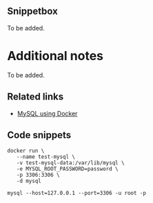 Snippetbox
-----------------------------
To be added.

# Additional notes
To be added.

## Related links
* [MySQL using Docker](https://www.datacamp.com/tutorial/set-up-and-configure-mysql-in-docker)

## Code snippets

```
docker run \
   --name test-mysql \
   -v test-mysql-data:/var/lib/mysql \
   -e MYSQL_ROOT_PASSWORD=password \
   -p 3306:3306 \
   -d mysql

mysql --host=127.0.0.1 --port=3306 -u root -p
```